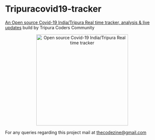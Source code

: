 # Tripuracovid19-tracker
<a href="https://thecodezine.com" rel="dofollow">An Open source Covid-19 India/Tripura Real time tracker, analysis &amp; live updates</a> build by Tripura Coders Community

<center><img src="https://www.thecodezine.com/covid19/pic2.png" alt=" Open source Covid-19 India/Tripura Real time tracker" width="300" height="300"></center>

For any queries regarding this project mail at thecodezine@gmail.com
